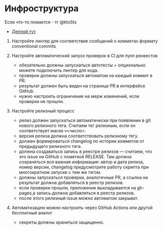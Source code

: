 # Инфроструктура 

Если что-то ломается - тг @ktoSts

* [Деплой тут](https://kantikyang.github.io/infost/)


1. Настройте линтер для соответствия сообщений о коммитах формату conventional commits

2. Настройте автоматический запуск проверок в CI для пулл реквестов

    - обязательно должны запускаться автотесты + опционально можете подключить линтер для кода. 
    - проверки должны запускаться автоматом на каждый коммит в PR. 
    - результат должен быть виден на странице PR в интерфейсе GitHub. 
    - нужно настроить ограничение на мерж изменений, если проверки не прошли. 

3. Настройте релизный процесс

    - релиз должен запускаться автоматически при появлении в git нового релизного тега. Считаем тег релизным, если он соответствует маске  v<число>.  
    - версия релиза должна соответствовать релизному тегу. 
    - должен формироваться changelog по истории коммитов от предыдущего релизного тэга. 
    - должна создаваться запись в реестре релизов — считаем, что это issue на GitHub с пометкой RELEASE. Там должна сохраняться вся важная информация:     автор и дата релиза, номер версии, changelog предусмотрите работу скрипта при многократном запуске с тем же тэгом.
    - должны запускаться проверки, аналогичные PR, а ссылка на результат должна добавляться в реестр релизов. 
    - если проверки прошли, приложение выкладывается на gh-pages,а запись должна добавляться в реестр релизов. 
    - после этого релизный issue можно автоматом закрыват. 

4. Автоматизацию можно настроить через GitHub Actions или другой бесплатный аналог
    - секреты должны храниться защищенно. 